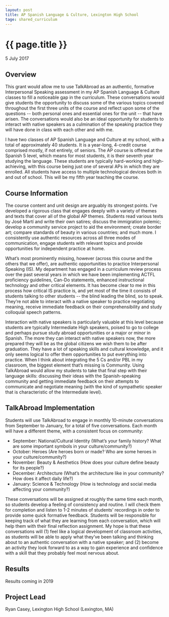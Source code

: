 ```yaml
---
layout: post
title: AP Spanish Language & Culture, Lexington High School
tage: shared_curriculum
---
```

# {{ page.title }}

5 July 2017

## Overview

This grant would allow me to use TalkAbroad as an authentic, formative Interpersonal Speaking assessment in my AP Spanish Language & Culture classes to fill a noticeable gap in the curriculum. These conversations would give students the opportunity to discuss some of the various topics covered throughout the first three units of the course and reflect upon some of the questions -- both personal ones and essential ones for the unit -- that have arisen. The conversations would also be an ideal opportunity for students to interact with native speakers as a culmination of the speaking practice they will have done in class with each other and with me.

I have two classes of AP Spanish Language and Culture at my school, with a total of approximately 40 students. It is a year-long, 4-credit course comprised mostly, if not entirely, of seniors. The AP course is offered at the Spanish 5 level, which means for most students, it is their seventh year studying the language. These students are typically hard-working and high-achieving, with this course being just one of several APs in which they are enrolled. All students have access to multiple technological devices both in and out of school. This will be my fifth year teaching the course.

## Course Information

The course content and unit design are arguably its strongest points. I’ve developed a rigorous class that engages deeply with a variety of themes and texts that cover all of the global AP themes. Students read various texts by José Martí and write their own satires; discuss the immigration polemic; develop a community service project to aid the environment; create border art; compare standards of beauty in various countries; and much more. I consistently use authentic resources across all three modes of communication, engage students with relevant topics and provide opportunities for independent practice at home.

What’s most prominently missing, however (across this course and the others that we offer), are authentic opportunities to practice Interpersonal Speaking (IS). My department has engaged in a curriculum review process over the past several years in which we have been implementing ACTFL proficiency guidelines, Can-Do statements, enhanced instructional technology and other critical elements. It has become clear to me in this process how critical IS practice is, and yet most of the time it consists of students talking to other students -- the blind leading the blind, so to speak. They’re not able to interact with a native speaker to practice negotiating meaning, receive immediate feedback on their comprehensibility and study colloquial speech patterns. 

Interaction with native speakers is particularly valuable at this level because students are typically Intermediate High speakers, poised to go to college and perhaps pursue study abroad opportunities or a major or minor in Spanish. The more they can interact with native speakers now, the more prepared they will be as the global citizens we wish them to be after graduation. They have a lot of speaking skills and cultural knowledge, and it only seems logical to offer them opportunities to put everything into practice. When I think about integrating the 5 Cs and/or PBL in my classroom, the biggest element that’s missing is Community. Using TalkAbroad would allow my students to take that final step with their language skills: discussing their ideas with the Spanish-speaking community and getting immediate feedback on their attempts to communicate and negotiate meaning (with the kind of sympathetic speaker that is characteristic of the Intermediate level).

## TalkAbroad Implementation

Students will use TalkAbroad to engage in monthly 10-minute conversations from September to January, for a total of five conversations. Each month will have a different theme, with a consistent focus on community:
 	
- September: National/Cultural Identity (What’s your family history? What are some important symbols in your culture/community?)
- October: Heroes (Are heroes born or made? Who are some heroes in your culture/community?)
- November: Beauty & Aesthetics (How does your culture define beauty for its people?)
- December: Architecture (What’s the architecture like in your community? How does it affect daily life?)
- January: Science & Technology (How is technology and social media affecting your community?)

These conversations will be assigned at roughly the same time each month, so students develop a feeling of consistency and routine. I will check them for completion and listen to 1-2 minutes of students’ recordings in order to provide some quick formative feedback. Students will be responsible for keeping track of what they are learning from each conversation, which will help them with their final reflection assignment. My hope is that these conversations will (1) feel like a logical development of classroom activities, as students will be able to apply what they’ve been talking and thinking about to an authentic conversation with a native speaker; and (2) become an activity they look forward to as a way to gain experience and confidence with a skill that they probably feel most nervous about.

## Results

Results coming in 2019

## Project Lead

Ryan Casey, Lexington High School (Lexington, MA)
